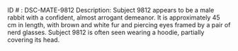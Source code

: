 ID # : DSC-MATE-9812
Description: Subject 9812 appears to be a male rabbit with a confident, almost arrogant demeanor. It is approximately 45 cm in length, with brown and white fur and piercing eyes framed by a pair of nerd glasses. Subject 9812 is often seen wearing a hoodie, partially covering its head.